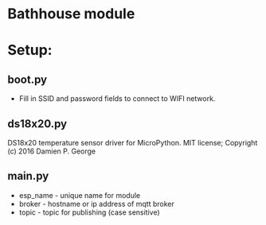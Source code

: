 # Bathhouse module

# Setup:

## boot.py
- Fill in SSID and password fields to connect to WIFI network.

## ds18x20.py
DS18x20 temperature sensor driver for MicroPython.
MIT license; Copyright (c) 2016 Damien P. George

## main.py
- esp_name - unique name for module
- broker - hostname or ip address of mqtt broker
- topic - topic for publishing (case sensitive)
